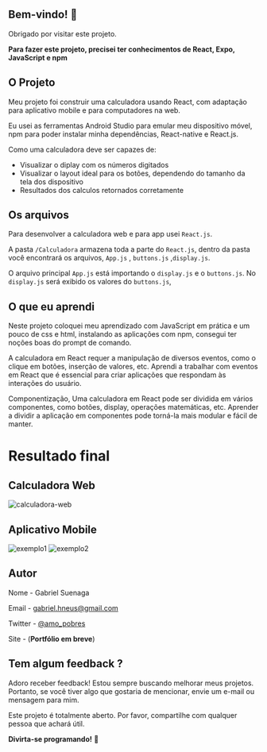 ## Bem-vindo! 👋

Obrigado por visitar este projeto.

**Para fazer este projeto, precisei ter conhecimentos de React, Expo, JavaScript e npm**

## O Projeto

Meu projeto foi construir uma calculadora usando React, com adaptação para aplicativo mobile e para computadores na web.

Eu usei as ferramentas Android Studio para emular meu dispositivo móvel, npm para poder instalar minha dependências, React-native e React.js.

Como uma calculadora deve ser capazes de:

- Visualizar o diplay com os números digitados
- Visualizar o layout ideal para os botões, dependendo do tamanho da tela dos dispositivo
- Resultados dos calculos retornados corretamente

## Os arquivos

Para desenvolver a calculadora web e para app usei `React.js`.

A pasta `/Calculadora` armazena toda a parte do `React.js`, dentro da pasta você encontrará os arquivos, `App.js` , `buttons.js` ,`display.js`.

O arquivo principal `App.js` está importando o `display.js` e o `buttons.js`. No `display.js` será exibido os valores do `buttons.js`,

## O que eu aprendi

Neste projeto coloquei meu aprendizado com JavaScript em prática e um pouco de css e html, instalando as aplicações com npm, consegui ter noções boas do prompt de comando.

A calculadora em React requer a manipulação de diversos eventos, como o clique em botões, inserção de valores, etc. Aprendi a trabalhar com eventos em React que é essencial para criar aplicações que respondam às interações do usuário.

Componentização, Uma calculadora em React pode ser dividida em vários componentes, como botões, display, operações matemáticas, etc. Aprender a dividir a aplicação em componentes pode torná-la mais modular e fácil de manter.

# Resultado final

## Calculadora Web

![calculadora-web](./Calculadora-web/images/final/calculadora-web.png)

## Aplicativo Mobile

![exemplo1](./Calculadora-app/images/final/calculadora-app.png)
![exemplo2](./Calculadora-app/images/final/app-exemplo1.png)

## Autor

Nome - Gabriel Suenaga

Email - gabriel.hneus@gmail.com

Twitter - [@amo_pobres](https://twitter.com/amo_pobre)

Site - (**Portfólio em breve**)

## Tem algum feedback ?

Adoro receber feedback! Estou sempre buscando melhorar meus projetos. Portanto, se você tiver algo que gostaria de mencionar, envie um e-mail ou mensagem para mim.

Este projeto é totalmente aberto. Por favor, compartilhe com qualquer pessoa que achará útil.

**Divirta-se programando!** 🚀
